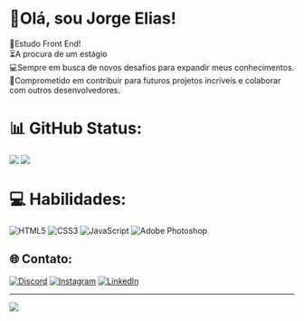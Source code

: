 # 💫Olá, sou Jorge Elias!
🔭Estudo Front End!<br>⏳A procura de um estágio<br>💻Sempre em busca de novos desafios para expandir meus conhecimentos.<br>🤝Comprometido em contribuir para futuros projetos incríveis e colaborar com outros desenvolvedores.

# 📊 GitHub Status:
![](https://github-readme-stats.vercel.app/api?username=JorgeEliasPS&theme=radical&hide_border=false&include_all_commits=false&count_private=false) <!--<br/>-->
![](https://github-readme-stats.vercel.app/api/top-langs/?username=JorgeEliasPS&theme=radical&hide_border=false&include_all_commits=false&count_private=false&layout=compact)

# 💻 Habilidades:
![HTML5](https://img.shields.io/badge/html5-%23E34F26.svg?style=for-the-badge&logo=html5&logoColor=white) ![CSS3](https://img.shields.io/badge/css3-%231572B6.svg?style=for-the-badge&logo=css3&logoColor=white) ![JavaScript](https://img.shields.io/badge/javascript-%23323330.svg?style=for-the-badge&logo=javascript&logoColor=%23F7DF1E) ![Adobe Photoshop](https://img.shields.io/badge/adobephotoshop-%2331A8FF.svg?style=for-the-badge&logo=adobephotoshop&logoColor=white)

## 🌐 Contato:
[![Discord](https://img.shields.io/badge/Discord-%237289DA.svg?logo=discord&logoColor=white)](https://discord.gg/woelias) [![Instagram](https://img.shields.io/badge/Instagram-%23E4405F.svg?logo=Instagram&logoColor=white)](https://instagram.com/jorgeelias.ps) [![LinkedIn](https://img.shields.io/badge/LinkedIn-%230077B5.svg?logo=linkedin&logoColor=white)](https://linkedin.com/in/jorge-sanches) 

---
[![](https://visitcount.itsvg.in/api?id=JorgeEliasPS&icon=0&color=0)](https://visitcount.itsvg.in)

<!-- Proudly created with GPRM ( https://gprm.itsvg.in ) -->
